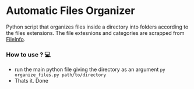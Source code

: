 # Automatic Files Organizer
Python script that organizes files inside a directory into folders according to the files extensions. The file extesnions and categories are scrapped from [FileInfo](https://fileinfo.com/filetypes/common).

### How to use ? 💻
- run the main python file giving the directory as an argument `py organize_files.py path/to/directory`
- Thats it. Done


